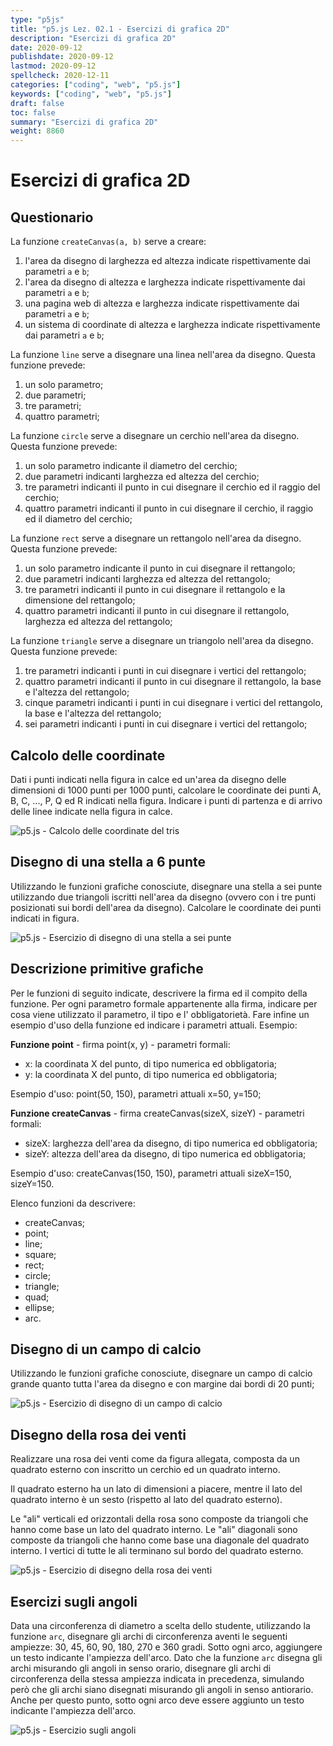 ```yaml
---
type: "p5js"
title: "p5.js Lez. 02.1 - Esercizi di grafica 2D"
description: "Esercizi di grafica 2D"
date: 2020-09-12
publishdate: 2020-09-12
lastmod: 2020-09-12
spellcheck: 2020-12-11
categories: ["coding", "web", "p5.js"]
keywords: ["coding", "web", "p5.js"]
draft: false
toc: false
summary: "Esercizi di grafica 2D"
weight: 8860
---
```


# Esercizi di grafica 2D

## Questionario

La funzione ``createCanvas(a, b)`` serve a creare:

1. l'area da disegno di larghezza ed altezza indicate rispettivamente dai parametri ``a`` e ``b``;
2. l'area da disegno di altezza e larghezza indicate rispettivamente dai parametri ``a`` e ``b``;
3. una pagina web di altezza e larghezza indicate rispettivamente dai parametri ``a`` e ``b``;
4. un sistema di coordinate di altezza e larghezza indicate rispettivamente dai parametri ``a`` e ``b``;

La funzione ``line`` serve a disegnare una linea nell'area da disegno. Questa funzione prevede:

1. un solo parametro;
2. due parametri;
3. tre parametri;
4. quattro parametri;

La funzione ``circle`` serve a disegnare un cerchio nell'area da disegno. Questa funzione prevede:

1. un solo parametro indicante il diametro del cerchio;
2. due parametri indicanti larghezza ed altezza del cerchio;
3. tre parametri indicanti il punto in cui disegnare il cerchio ed il raggio del cerchio;
4. quattro parametri indicanti il punto in cui disegnare il cerchio, il raggio ed il diametro del cerchio;

La funzione ``rect`` serve a disegnare un rettangolo nell'area da disegno. Questa funzione prevede:

1. un solo parametro indicante il punto in cui disegnare il rettangolo;
2. due parametri indicanti larghezza ed altezza del rettangolo;
3. tre parametri indicanti il punto in cui disegnare il rettangolo e la dimensione del rettangolo;
4. quattro parametri indicanti il punto in cui disegnare il rettangolo, larghezza ed altezza del rettangolo;

La funzione ``triangle`` serve a disegnare un triangolo nell'area da disegno. Questa funzione prevede:

1. tre parametri indicanti i punti in cui disegnare i vertici del rettangolo;
2. quattro parametri indicanti il punto in cui disegnare il rettangolo, la base e l'altezza del rettangolo;
3. cinque parametri indicanti i punti in cui disegnare i vertici del rettangolo, la base e l'altezza del rettangolo;
4. sei parametri indicanti i punti in cui disegnare i vertici del rettangolo;

## Calcolo delle coordinate

Dati i punti indicati nella figura in calce ed un'area da disegno delle dimensioni di 1000 punti per 1000 punti, calcolare le coordinate dei punti A, B, C, ..., P, Q ed R indicati nella figura. Indicare i punti di partenza e di arrivo delle linee indicate nella figura in calce.

![p5.js - Calcolo delle coordinate del tris](/static/coding/web/p5js/graphics-primitives_exe_tris_1.png "p5.js - Calcolo delle coordinate del tris")

## Disegno di una stella a 6 punte

Utilizzando le funzioni grafiche conosciute, disegnare una stella a sei punte utilizzando due triangoli iscritti nell'area da disegno (ovvero con i tre punti posizionati sui bordi dell'area da disegno). Calcolare le coordinate dei punti indicati in figura.

![p5.js - Esercizio di disegno di una stella a sei punte](/static/coding/web/p5js/graphics-primitives_exe_star.png "p5.js - Disegno di una stella a sei punte")

## Descrizione primitive grafiche

Per le funzioni di seguito indicate, descrivere la firma ed il compito della funzione. Per ogni  parametro formale appartenente alla firma, indicare per cosa viene utilizzato il parametro, il tipo e l' obbligatorietà. Fare infine un esempio d'uso della funzione ed indicare i parametri attuali. Esempio:

**Funzione point** - firma point(x, y) - parametri formali:

- x: la coordinata X del punto, di tipo numerica ed obbligatoria;
- y: la coordinata X del punto, di tipo numerica ed obbligatoria;

Esempio d'uso: point(50, 150), parametri attuali x=50, y=150;

**Funzione createCanvas** - firma createCanvas(sizeX, sizeY) - parametri formali:

- sizeX: larghezza dell'area da disegno, di tipo numerica ed obbligatoria;
- sizeY: altezza dell'area da disegno, di tipo numerica ed obbligatoria;

Esempio d'uso: createCanvas(150, 150), parametri attuali sizeX=150, sizeY=150.

Elenco funzioni da descrivere:

- createCanvas;
- point;
- line;
- square;
- rect;
- circle;
- triangle;
- quad;
- ellipse;
- arc.

## Disegno di un campo di calcio

Utilizzando le funzioni grafiche conosciute, disegnare un campo di calcio grande quanto tutta l'area da disegno e con margine dai bordi di 20 punti;

![p5.js - Esercizio di disegno di un campo di calcio](/static/coding/web/p5js/graphics-primitives_exe_soccer.png "p5.js - Disegno di un campo di calcio")

## Disegno della rosa dei venti

Realizzare una rosa dei venti come da figura allegata, composta da un quadrato esterno con inscritto un cerchio ed un quadrato interno.

Il quadrato esterno ha un lato di dimensioni a piacere, mentre il lato del quadrato interno è un sesto (rispetto al lato del quadrato esterno).

Le "ali" verticali ed orizzontali della rosa sono composte da triangoli che hanno come base un lato del quadrato interno. Le "ali" diagonali sono composte da triangoli che hanno come base una diagonale del quadrato interno. I vertici di tutte le ali terminano sul bordo del quadrato esterno.

![p5.js - Esercizio di disegno della rosa dei venti](/static/coding/web/p5js/graphics-primitives_exe_rosa_dei_venti.png "p5.js - Disegno della rosa dei venti")

## Esercizi sugli angoli

Data una circonferenza di diametro a scelta dello studente, utilizzando la funzione ``arc``, disegnare gli archi di circonferenza aventi le seguenti ampiezze: 30, 45, 60, 90, 180, 270 e 360 gradi. Sotto ogni arco, aggiungere un testo indicante l'ampiezza dell'arco.
Dato che la funzione ``arc`` disegna gli archi misurando gli angoli in senso orario, disegnare gli archi di circonferenza della stessa ampiezza indicata in precedenza, simulando però che gli archi siano disegnati misurando gli angoli in senso antiorario. Anche per questo punto, sotto ogni arco deve essere aggiunto un testo indicante l'ampiezza dell'arco.

![p5.js - Esercizio sugli angoli](/static/coding/web/p5js/graphics-primitives_exe_angoli.png "p5.js - Esercizio sugli angoli")
